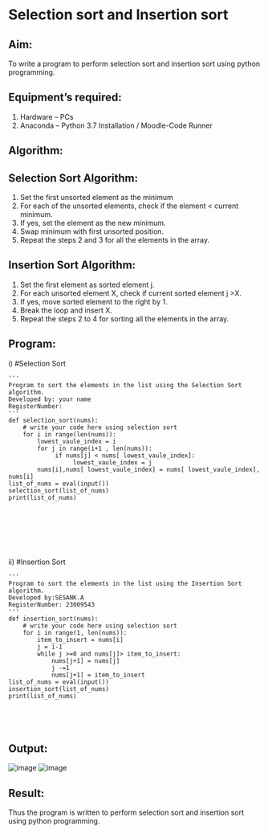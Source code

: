 # Selection sort and Insertion sort
## Aim:
To write a program to perform selection sort and insertion sort using python programming.
## Equipment’s required:
1.	Hardware – PCs
2.	Anaconda – Python 3.7 Installation / Moodle-Code Runner
## Algorithm:
## Selection Sort Algorithm:
1.	Set the first unsorted element as the minimum
2.	For each of the unsorted elements, check if the element < current minimum.
3.	If yes, set the element as the new minimum.
4.	Swap minimum with first unsorted position.
5.	Repeat the steps 2 and 3 for all the elements in the array.
## Insertion Sort Algorithm:
1.	Set the first element as sorted element j.
2.	For each unsorted element X, check if current sorted element j >X.
3.	If yes, move sorted element to the right by 1.
4.	Break the loop and insert X.
5.	Repeat the steps 2 to 4 for sorting all the elements in the array.
## Program:
i)	#Selection Sort
```
''' 
Program to sort the elements in the list using the Selection Sort algorithm.
Developed by: your name
RegisterNumber: 
'''
def selection_sort(nums):
    # write your code here using selection sort
    for i in range(len(nums)):
        lowest_vaule_index = i
        for j in range(i+1 , len(nums)):
             if nums[j] < nums[ lowest_vaule_index]:
                  lowest_vaule_index = j
        nums[i],nums[ lowest_vaule_index] = nums[ lowest_vaule_index], nums[i]          
list_of_nums = eval(input())
selection_sort(list_of_nums)
print(list_of_nums)
    
    
    
    




```
ii)	#Insertion Sort
```
''' 
Program to sort the elements in the list using the Insertion Sort algorithm.
Developed by:SESANK.A
RegisterNumber: 23009543
'''
def insertion_sort(nums):
    # write your code here using selection sort
    for i in range(1, len(nums)):
        item_to_insert = nums[i]
        j = i-1
        while j >=0 and nums[j]> item_to_insert:
            nums[j+1] = nums[j]
            j -=1
            nums[j+1] = item_to_insert
list_of_nums = eval(input())
insertion_sort(list_of_nums)
print(list_of_nums)





```

## Output:
![image](https://github.com/ALLAMSESANK/Sorting-Algorithm/assets/147120920/dbbea986-eded-42be-90de-066d6b568e5e)
![image](https://github.com/ALLAMSESANK/Sorting-Algorithm/assets/147120920/49925a1b-c723-407a-b4d6-cdc23c2d60d6)


## Result:
Thus the program is written to perform selection sort and insertion sort using python programming.
